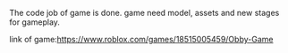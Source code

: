 The code job of game is done. game need model, assets and new stages for gameplay.

link of game:https://www.roblox.com/games/18515005459/Obby-Game

